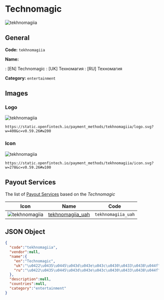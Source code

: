 
# Technomagic 
![tekhnomagiia](https://static.openfintech.io/payment_methods/tekhnomagiia/logo.svg?w=400&c=v0.59.26#w200)  

## General 
**Code:** `tekhnomagiia` 
 
**Name:** 
 
:	[EN] Technomagic 
:	[UK] Техномагия 
:	[RU] Техномагия 
 
**Category:** `entertainment` 
 

## Images 

### Logo 
![tekhnomagiia](https://static.openfintech.io/payment_methods/tekhnomagiia/logo.svg?w=400&c=v0.59.26#w200)  

```
https://static.openfintech.io/payment_methods/tekhnomagiia/logo.svg?w=400&c=v0.59.26#w200
```  

### Icon 
![tekhnomagiia](https://static.openfintech.io/payment_methods/tekhnomagiia/icon.svg?w=278&c=v0.59.26#w100)  

```
https://static.openfintech.io/payment_methods/tekhnomagiia/icon.svg?w=278&c=v0.59.26#w100
```  

## Payout Services 
 
The list of [Payout Services](/payout-services/) based on the _Technomagic_ 

|Icon|Name|Code| 
|:---:|:---:|:---:| 
|![tekhnomagiia](https://static.openfintech.io/payout_methods/tekhnomagiia/icon.png?w=278&c=v0.59.26#w40) |[tekhnomagiia_uah](/payout-services/tekhnomagiia_uah/)|`tekhnomagiia_uah`| 
 

## JSON Object 

```json
{
  "code":"tekhnomagiia",
  "vendor":null,
  "name":{
    "en":"Technomagic",
    "uk":"\u0422\u0435\u0445\u043d\u043e\u043c\u0430\u0433\u0438\u044f",
    "ru":"\u0422\u0435\u0445\u043d\u043e\u043c\u0430\u0433\u0438\u044f"
  },
  "description":null,
  "countries":null,
  "category":"entertainment"
}
```  
